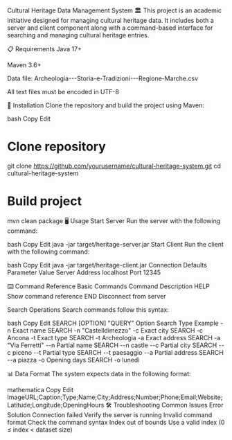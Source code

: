 Cultural Heritage Data Management System 🏛️
This project is an academic initiative designed for managing cultural heritage data. It includes both a server and client component along with a command-based interface for searching and managing cultural heritage entries.

📋 Requirements
Java 17+

Maven 3.6+

Data file: Archeologia---Storia-e-Tradizioni---Regione-Marche.csv

All text files must be encoded in UTF-8

🚀 Installation
Clone the repository and build the project using Maven:

bash
Copy
Edit
# Clone repository
git clone https://github.com/yourusername/cultural-heritage-system.git
cd cultural-heritage-system

# Build project
mvn clean package
🖥️ Usage
Start Server
Run the server with the following command:

bash
Copy
Edit
java -jar target/heritage-server.jar
Start Client
Run the client with the following command:

bash
Copy
Edit
java -jar target/heritage-client.jar
Connection Defaults
Parameter	Value
Server Address	localhost
Port	12345

⌨️ Command Reference
Basic Commands
Command	Description
HELP	Show command reference
END	Disconnect from server

Search Operations
Search commands follow this syntax:

bash
Copy
Edit
SEARCH [OPTION] "QUERY"
Option	Search Type	Example
-n	Exact name	SEARCH -n "Castelldimezzo"
-c	Exact city	SEARCH -c Ancona
-t	Exact type	SEARCH -t Archeologia
-a	Exact address	SEARCH -a "Via Ferretti"
--n	Partial name	SEARCH --n castle
--c	Partial city	SEARCH --c piceno
--t	Partial type	SEARCH --t paesaggio
--a	Partial address	SEARCH --a piazza
-o	Opening days	SEARCH -o lunedì

📊 Data Format
The system expects data in the following format:

mathematica
Copy
Edit
ImageURL;Caption;Type;Name;City;Address;Number;Phone;Email;Website;Latitude;Longitude;OpeningHours
🛠️ Troubleshooting
Common Issues
Error	Solution
Connection failed	Verify the server is running
Invalid command format	Check the command syntax
Index out of bounds	Use a valid index (0 ≤ index < dataset size)

